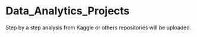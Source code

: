 # Data_Analytics_Projects
Step by a step analysis  from Kaggle or others repositories will be uploaded.
